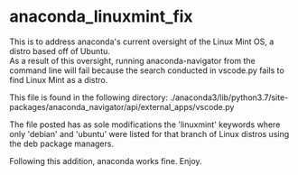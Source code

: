 # anaconda_linuxmint_fix
This is to address anaconda's current oversight of the Linux Mint OS, a distro based off of Ubuntu.  
As a result of this oversight, running anaconda-navigator from the command line will fail because the search
conducted in vscode.py fails to find Linux Mint as a distro.

This file is found in the following directory:
./anaconda3/lib/python3.7/site-packages/anaconda_navigator/api/external_apps/vscode.py

The file posted has as sole modifications the 'linuxmint' keywords where only 'debian' and 'ubuntu' were listed for 
that branch of Linux distros using the deb package managers.

Following this addition, anaconda works fine.
Enjoy.
